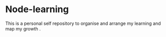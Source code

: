 # Node-learning
This is a personal self repository to organise and arrange my learning and map my growth .
